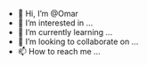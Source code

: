 - 👋 Hi, I’m @Omar
- 👀 I’m interested in ...
- 🌱 I’m currently learning ...
- 💞️ I’m looking to collaborate on ...
- 📫 How to reach me ...

<!---omar/Omar is a ✨ special ✨ repository because its `README.md` (this file) appears on your GitHub profile.
You can click the Preview link to take a look at your changes.
--->
